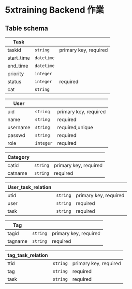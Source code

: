 # 5xtraining Backend 作業

 ## Table schema
|Task       |           |                     |
|-----------|-----------|---------------------|
|taskid     |`string`   |primary key, required|
|start_time |`datetime` |                     |
|end_time   |`datetime` |                     |
|priority   |`integer`  |                     |
|status     |`integer`  |required             |
|cat        |`string`   |                     |


|User       |          |                      |
|-----------|----------|----------------------|
|uid        |`string`  |primary key, required |
|name       |`string`  |required              |
|username   |`string`  |required,unique       |
|passwd     |`string`  |required              |
|role       |`integer` |required              |

|Category   |           |                     |
|-----------|-----------|---------------------|
|catid      |`string`  |primary key, required |
|catname    |`string`  |required              |

|User_task_relation|           |                |
|------------------|-----------|----------------|
|utid      |`string`  |primary key, required    |
|user      |`string`  |required                 |
|task      |`string`  |required                 |

|Tag        |          |                      |
|-----------|----------|----------------------|
|tagid      |`string`  |primary key, required |
|tagname    |`string`  |required              |

|tag_task_relation|            |                       |
|-----------------|------------|-----------------------|
|ttid             |`string`  |primary key, required    |
|tag              |`string`  |required                 |
|task             |`string`  |required                 |


